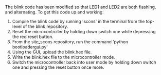 The blink code has been modified so that LED1 and LED2 are both flashing, and alternating. To get this code up and working:

1. Compile the blink code by running 'scons' in the terminal from the top-level of the blink repository.
2. Reset the microcontroller by holding down switch one while depressing the red reset button.
3. From the site_scons repository, run the command 'python bootloadergui.py'
4. Using the GUI, upload the blink.hex file.
5. Write the blink.hex file to the microcontroller mode.
6. Switch the microcontroller back into user mode by holding down switch one and pressing the reset button once more.
